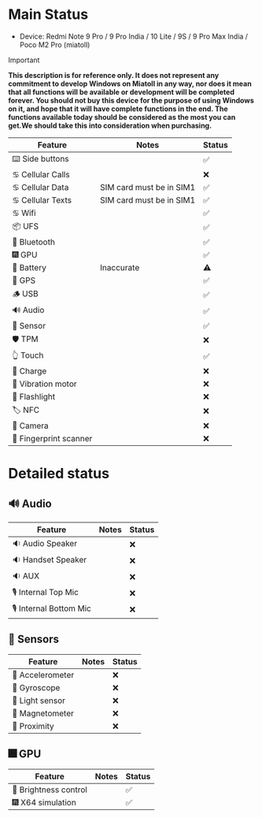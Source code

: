 # Main Status

- Device: Redmi Note 9 Pro / 9 Pro India / 10 Lite / 9S / 9 Pro Max India / Poco M2 Pro (miatoll)

> [!IMPORTANT]
> **This description is for reference only. It does not represent any commitment to develop Windows on Miatoll in any way, nor does it mean that all functions will be available or development will be completed forever. You should not buy this device for the purpose of using Windows on it, and hope that it will have complete functions in the end. The functions available today should be considered as the most you can get.We should take this into consideration when purchasing.**

| Feature                | Notes                                           | Status         |
|------------------------|-------------------------------------------------|----------------|
| ⌨️ Side buttons        |                                                 | ✅            |
| ♋ Cellular Calls      |                                                 | ❌            |
| ♋ Cellular Data       | SIM card must be in SIM1                        | ✅            |
| ♋ Cellular Texts      | SIM card must be in SIM1                        | ✅            |
| ♋ Wifi                |                                                 | ✅            |
| 📦 UFS                 |                                                 | ✅            |
| 🔵 Bluetooth           |                                                 | ✅            |
| 🎆 GPU                 |                                                 | ✅            |
| 🔋 Battery             | Inaccurate                                      | ⚠️            |
| 📌 GPS                 |                                                 | ✅            |
| 🪵 USB                 |                                                 | ✅            |
| 🔊 Audio               |                                                 | ✅            |
| 🧭 Sensor              |                                                 | ✅            |
| 🛡️ TPM                 |                                                 | ❌            |
| 👆 Touch               |                                                 | ✅            |
| 🔌 Charge              |                                                 | ❌            |
| 📳 Vibration motor     |                                                 | ❌            |
| 🔦 Flashlight          |                                                 | ❌            |
| 🏷️ NFC                 |                                                 | ❌            |
| 📸 Camera              |                                                 | ❌            |
| 🧬 Fingerprint scanner |                                                 | ❌            |

# Detailed status

## 🔊 Audio

| Feature                | Notes                                       | Status         |
|------------------------|---------------------------------------------|----------------|
| 🔉 Audio Speaker       |                                             | ❌            |
| 🔉 Handset  Speaker    |                                             | ❌            |
| 🔉 AUX                 |                                             | ❌            |
| 🎙️ Internal Top Mic    |                                             | ❌            |
| 🎙️ Internal Bottom Mic |                                             | ❌            |

## 🧭 Sensors

| Feature                | Notes                                       | Status         |
|------------------------|---------------------------------------------|----------------|
| 🧭 Accelerometer       |                                             | ❌            |
| 🧭 Gyroscope           |                                             | ❌            |
| 🧭 Light sensor        |                                             | ❌            |
| 🧭 Magnetometer        |                                             | ❌            |
| 🧭 Proximity           |                                             | ❌            |

## 🎆 GPU

| Feature                | Notes                               | Status         |
|------------------------|-------------------------------------|----------------|
| 📲 Brightness control  |                                     | ✅            |
| 🎆 X64 simulation      |                                     | ✅            |
